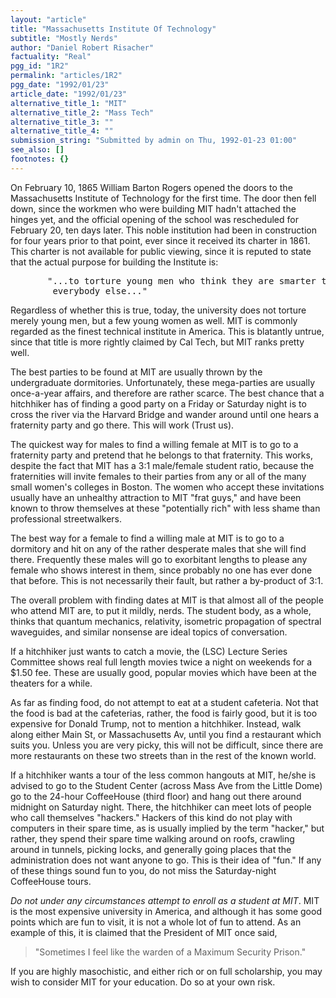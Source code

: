 ```yaml
---
layout: "article"
title: "Massachusetts Institute Of Technology"
subtitle: "Mostly Nerds"
author: "Daniel Robert Risacher"
factuality: "Real"
pgg_id: "1R2"
permalink: "articles/1R2"
pgg_date: "1992/01/23"
article_date: "1992/01/23"
alternative_title_1: "MIT"
alternative_title_2: "Mass Tech"
alternative_title_3: ""
alternative_title_4: ""
submission_string: "Submitted by admin on Thu, 1992-01-23 01:00"
see_also: []
footnotes: {}
---
```

<div>
<p>On February 10, 1865 William Barton Rogers opened the doors to the Massachusetts Institute of Technology for the first time. The door then fell down, since the workmen who were building MIT hadn't attached the hinges yet, and the official opening of the school was rescheduled for February 20, ten days later. This noble institution had been in construction for four years prior to that point, ever since it received its charter in 1861. This charter is not available for public viewing, since it is reputed to state that the actual purpose for building the Institute is:</p>
<pre>
       "...to torture young men who think they are smarter than
        everybody else..."
</pre>
<p>Regardless of whether this is true, today, the university does not torture merely young men, but a few young women as well. MIT is commonly regarded as the finest technical institute in America. This is blatantly untrue, since that title is more rightly claimed by Cal Tech, but MIT ranks pretty well.</p>
<p>The best parties to be found at MIT are usually thrown by the undergraduate dormitories. Unfortunately, these mega-parties are usually once-a-year affairs, and therefore are rather scarce. The best chance that a hitchhiker has of finding a good party on a Friday or Saturday night is to cross the river via the Harvard Bridge and wander around until one hears a fraternity party and go there. This will work (Trust us).</p>
<p>The quickest way for males to find a willing female at MIT is to go to a fraternity party and pretend that he belongs to that fraternity. This works, despite the fact that MIT has a 3:1 male/female student ratio, because the fraternities will invite females to their parties from any or all of the many small women's colleges in Boston. The women who accept these invitations usually have an unhealthy attraction to MIT "frat guys," and have been known to throw themselves at these "potentially rich" with less shame than professional streetwalkers.</p>
<p>The best way for a female to find a willing male at MIT is to go to a dormitory and hit on any of the rather desperate males that she will find there. Frequently these males will go to exorbitant lengths to please any female who shows interest in them, since probably no one has ever done that before. This is not necessarily their fault, but rather a by-product of 3:1.</p>
<p>The overall problem with finding dates at MIT is that almost all of the people who attend MIT are, to put it mildly, nerds. The student body, as a whole, thinks that quantum mechanics, relativity, isometric propagation of spectral waveguides, and similar nonsense are ideal topics of conversation.</p>
<p>If a hitchhiker just wants to catch a movie, the (LSC) Lecture Series Committee shows real full length movies twice a night on weekends for a $1.50 fee. These are usually good, popular movies which have been at the theaters for a while.</p>
<p>As far as finding food, do not attempt to eat at a student cafeteria. Not that the food is bad at the cafeterias, rather, the food is fairly good, but it is too expensive for Donald Trump, not to mention a hitchhiker. Instead, walk along either Main St, or Massachusetts Av, until you find a restaurant which suits you. Unless you are very picky, this will not be difficult, since there are more restaurants on these two streets than in the rest of the known world.</p>
<p>If a hitchhiker wants a tour of the less common hangouts at MIT, he/she is advised to go to the Student Center (across Mass Ave from the Little Dome) go to the 24-hour CoffeeHouse (third floor) and hang out there around midnight on Saturday night. There, the hitchhiker can meet lots of people who call themselves "hackers." Hackers of this kind do not play with computers in their spare time, as is usually implied by the term "hacker," but rather, they spend their spare time walking around on roofs, crawling around in tunnels, picking locks, and generally going places that the administration does not want anyone to go. This is their idea of "fun." If any of these things sound fun to you, do not miss the Saturday-night CoffeeHouse tours.</p>
<p><em>Do not under any circumstances attempt to enroll as a student at MIT</em>. MIT is the most expensive university in America, and although it has some good points which are fun to visit, it is not a whole lot of fun to attend. As an example of this, it is claimed that the President of MIT once said,</p>
<blockquote>"Sometimes I feel like the warden of a Maximum Security Prison."</blockquote>
<p>If you are highly masochistic, and either rich or on full scholarship, you may wish to consider MIT for your education. Do so at your own risk. <!--Amazon_CLS_IM_END--></p>
</div>

